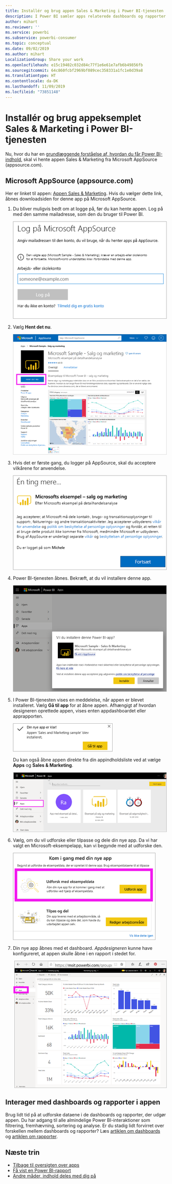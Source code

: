 ```yaml
---
title: Installér og brug appen Sales & Marketing i Power BI-tjenesten
description: I Power BI samler apps relaterede dashboards og rapporter på ét sted. Installér appen Sales & Marketing fra AppSource.
author: mihart
ms.reviewer: ''
ms.service: powerbi
ms.subservice: powerbi-consumer
ms.topic: conceptual
ms.date: 09/02/2019
ms.author: mihart
LocalizationGroup: Share your work
ms.openlocfilehash: e15c19402c032d84c77f1e6e61e7afb6b49856fb
ms.sourcegitcommit: 64c860fcbf2969bf089cec358331a1fc1e0d39a8
ms.translationtype: HT
ms.contentlocale: da-DK
ms.lasthandoff: 11/09/2019
ms.locfileid: "73851148"
---
```

# <a name="install-and-use-the-sample-sales-and-marketing-app-in-the-power-bi-service"></a>Installér og brug appeksemplet Sales & Marketing i Power BI-tjenesten
Nu, hvor du har en [grundlæggende forståelse af, hvordan du får Power BI-indhold](end-user-app-view.md), skal vi hente appen Sales & Marketing fra Microsoft AppSource (appsource.com). 


## <a name="microsoft-appsource-appsourcecom"></a>Microsoft AppSource (appsource.com)
Her er linket til appen: [Appen Sales & Marketing](https://appsource.microsoft.com/product/power-bi/microsoft-retail-analysis-sample.salesandmarketingsample?tab=Overview). Hvis du vælger dette link, åbnes downloadsiden for denne app på Microsoft AppSource. 

1. Du bliver muligvis bedt om at logge på, før du kan hente appen. Log på med den samme mailadresse, som den du bruger til Power BI. 

    ![Log på-skærm i AppSource  ](./media/end-user-app-marketing/power-bi-sign-in.png)

2. Vælg **Hent det nu**. 

    ![AppSource-websted med Power BI-apps valgt  ](./media/end-user-app-marketing/power-bi-get-now.png)


3. Hvis det er første gang, du logger på AppSource, skal du acceptere vilkårene for anvendelse. 

    ![Vilkår for anvendelse-skærm i AppSource  ](./media/end-user-app-marketing/power-bi-term.png)


4. Power BI-tjenesten åbnes. Bekræft, at du vil installere denne app.

    ![Vil du installere denne app?  ](./media/end-user-apps/power-bi-app-install.png)

5. I Power BI-tjenesten vises en meddelelse, når appen er blevet installeret. Vælg **Gå til app** for at åbne appen. Afhængigt af hvordan designeren oprettede appen, vises enten appdashboardet eller apprapporten.

    ![Appen blev installeret ](./media/end-user-apps/power-bi-app-ready.png)

    Du kan også åbne appen direkte fra din appindholdsliste ved at vælge **Apps** og **Sales & Marketing**.

    ![Apps i Power BI](./media/end-user-apps/power-bi-apps.png)


6. Vælg, om du vil udforske eller tilpasse og dele din nye app. Da vi har valgt en Microsoft-eksempelapp, kan vi begynde med at udforske den. 

    ![Udforsk med eksempeldata](./media/end-user-apps/power-bi-explore.png)

7.  Din nye app åbnes med et dashboard. *Appdesigneren* kunne have konfigureret, at appen skulle åbne i en rapport i stedet for.  

    ![Udforsk med eksempeldata](./media/end-user-apps/power-bi-new-app.png)




## <a name="interact-with-the-dashboards-and-reports-in-the-app"></a>Interager med dashboards og rapporter i appen
Brug lidt tid på at udforske dataene i de dashboards og rapporter, der udgør appen. Du har adgang til alle almindelige Power BI-interaktioner som filtrering, fremhævning, sortering og analyse.  Er du stadig lidt forvirret over forskellen mellem dashboards og rapporter?  Læs [artiklen om dashboards](end-user-dashboards.md) og [artiklen om rapporter](end-user-reports.md).  




## <a name="next-steps"></a>Næste trin
* [Tilbage til oversigten over apps](end-user-apps.md)
* [Få vist en Power BI-rapport](end-user-report-open.md)
* [Andre måder, indhold deles med dig på](end-user-shared-with-me.md)
